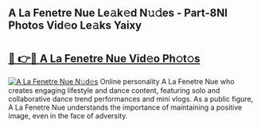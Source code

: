 ## A La Fenetre Nue Le𝚊k𝚎d N𝚞𝚍es - Part-8Nl Photos Vid𝚎o Le𝚊ks Yaixy

# <h2><a href="http://fb2hb3j.evod.top/?m=A+La+Fenetre+Nue">🔗 👉🔴 A La Fenetre Nue Vid𝚎o Ph𝚘t𝚘s</a></h2>

[![A La Fenetre Nue N𝚞d𝚎s](https://i.imgur.com/8V9OHl7.gif)](http://fb2hb3j.evod.top/?m=A+La+Fenetre+Nue)
Online personality A La Fenetre Nue who creates engaging lifestyle and dance content, featuring solo and collaborative dance trend performances and mini vlogs. As a public figure, A La Fenetre Nue understands the importance of maintaining a positive image, even in the face of adversity. 
